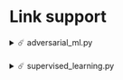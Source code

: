 # Link support

<details>	
    <summary>☄️ adversarial_ml.py</summary>
  <br />
  <li> Push to my fork from a clone of the original repo: https://stackoverflow.com/questions/25545613/how-can-i-push-to-my-fork-from-a-clone-of-the-original-repo </li>
  <li> Insert and edit size image on Github: https://techmaster.vn/posts/35930/thu-thuat-chen-anh-tren-github </li>
  <li> Import tf_v2 and still support function tf_v1: https://stackoverflow.com/questions/37383812/tensorflow-module-object-has-no-attribute-placeholder </li>
  <li> numpy.argmax: https://numpy.org/doc/stable/reference/generated/numpy.argmax.html </li>
  <li> Placeholders: https://databricks.com/tensorflow/placeholders </li>
  <li> mnist_tutorial_jsma: https://gist.github.com/miwong/936d8b12d565802358a924e1073cf6da </li>
  <li> Create Save and load Model with Graph: https://www.aisangam.com/blog/create-save-load-model-with-graph-part-5-tensorflow-mnist/ </li>
  <li> Get class labels from predict method in keras: https://androidkt.com/get-class-labels-from-predict-method-in-keras/ </li>
  <li> Keras binary classification probabilities to labels: https://stackoverflow.com/questions/55227599/keras-binary-classification-probabilities-to-labels </li>

</details>

<br>

<details>	
  <summary>☄️ supervised_learning.py</summary>

  <br />
  
<li> https://www.journaldev.com/29055/python-pandas-module-tutorial </li>
<li> https://www.geeksforgeeks.org/python-pandas-dataframe-loc/ </li>
<li> https://www.geeksforgeeks.org/dealing-with-rows-and-columns-in-pandas-dataframe/ </li>
<li> https://www.geeksforgeeks.org/indexing-and-selecting-data-with-pandas/ </li>
<li> https://www.geeksforgeeks.org/python-pandas-extracting-rows-using-loc/ </li>
<li> https://www.geeksforgeeks.org/python-extracting-rows-using-pandas-iloc/ </li>
</details>
